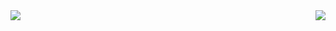 <div style="display: flex;justify-content: space-between;">
  <img src="https://github-readme-stats.vercel.app/api?username=Paneddo&show_icons=true&theme=dark&count_private=true" />

  <img src="https://github-readme-stats.vercel.app/api/top-langs?username=Paneddo&show_icons=true&theme=dark&count_private=true" />
</div>
